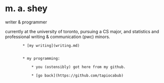 # m. a. shey
writer & programmer

currently at the university of toronto, pursuing a CS major, 
and statistics and professional writing & communication (pwc) minors.



            * [my writing](writing.md)
            

            * my programming:

                * you (ostensibly) got here from my github.

                * [go back](https://github.com/tapiocabub)

           
           
